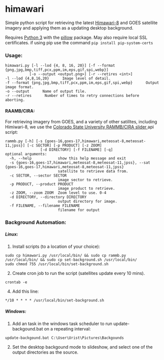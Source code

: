 # himawari

Simple python script for retrieving the latest <a href="http://himawari8.nict.go.jp">Himawari-8</a> and <a h ref="https://rammb-slider.cira.colostate.edu"/> GOES </a>satellite imagery and applying them as a updating desktop background.

Requires <a href="https://www.python.org/">Python 3</a> with the <a href="https://pypi.org/project/Pillow/">pillow</a> package.
May also require local SSL certificates. if using pip use the command `pip install pip-system-certs`

### Usage:
```
himawari.py [-l --lod {4, 8, 16, 20}] [-f --format {png,jpg,bmp,tiff,pcx,ppm,im,eps,gif,spi,webp}] 
	       [-o --output <output.png>] [-r --retires <int>]
-l --lod {4,8,16,20}      Image level of detail.
-f --format {png,jpg,bmp,tiff,pcx,ppm,im,eps,gif,spi,webp}      Output image format.
-o --output      Name of output file.
-r --retires      Number of times to retry connections before aborting.
```

#### RAAMB/CIRA:
For retrieving imagery from GOES, and a variety of other satilltes, including Himiwari-8, we use the <a href="https://rammb-slider.cira.colostate.edu"/>Colorado State University RAMMB/CIRA slider </a>api script: 
```
rammb.py [-h] [-s {goes-16,goes-17,himawari,meteosat-8,meteosat-11,jpss}] [-c SECTOR] [-p PRODUCT] [-z ZOOM]
                [-d DIRECTORY] [-f FILENAME] [-q]
optional arguments:
  -h, --help            show this help message and exit
  -s {goes-16,goes-17,himawari,meteosat-8,meteosat-11,jpss}, --sat {goes-16,goes-17,himawari,meteosat-8,meteosat-11,jpss}
                        satellite to retrieve data from.
  -c SECTOR, --sector SECTOR
                        image sector to retrieve.
  -p PRODUCT, --product PRODUCT
                        image product to retrieve.
  -z ZOOM, --zoom ZOOM  Zoom level to use. 0-4
  -d DIRECTORY, --directory DIRECTORY
                        output directory for image.
  -f FILENAME, --filename FILENAME
                        filename for output
```


### Background Automation:
  ##### Linux:
  1. Install scripts (to a location of your choice):

    sudo cp himawari.py /usr/local/bin/ && sudo cp rammb.py /usr/local/bin/ && sudo cp set-background.sh /usr/local/bin/
    sudo chmod 755 /usr/local/bin/set-background.sh
  2. Create cron job to run the script (satellites update every 10 mins).

	crontab -e
  4. Add this line:
 
  	*/10 * * * * /usr/local/bin/set-background.sh
  ##### Windows:
  1. Add an task in the windows task scheduler to run update-backgound.bat on a repeating interval:
  
  	update-backgound.bat C:\User\Urist\Pictures\Backgounds
  2. Set the desktop backgound mode to slideshow, and select one of the output directories as the source.
    
    
